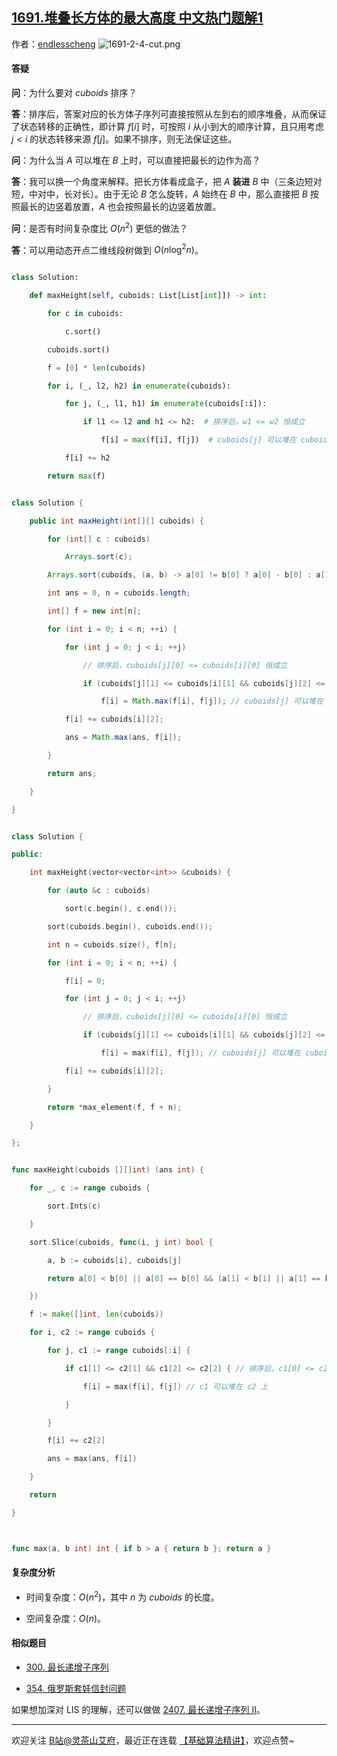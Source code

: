 ## [1691.堆叠长方体的最大高度 中文热门题解1](https://leetcode.cn/problems/maximum-height-by-stacking-cuboids/solutions/100000/tu-jie-suan-fa-you-hua-xiang-xi-zheng-mi-b6fq)

作者：[endlesscheng](https://leetcode.cn/u/endlesscheng)
![1691-2-4-cut.png](https://pic.leetcode.cn/1670597058-EzWyyA-1691-2-4-cut.png)

#### 答疑

**问**：为什么要对 $\textit{cuboids}$ 排序？

**答**：排序后，答案对应的长方体子序列可直接按照从左到右的顺序堆叠，从而保证了状态转移的正确性，即计算 $f[i]$ 时，可按照 $i$ 从小到大的顺序计算，且只用考虑 $j<i$ 的状态转移来源 $f[j]$。如果不排序，则无法保证这些。

**问**：为什么当 $A$ 可以堆在 $B$ 上时，可以直接把最长的边作为高？

**答**：我可以换一个角度来解释。把长方体看成盒子，把 $A$ **装进** $B$ 中（三条边短对短，中对中，长对长）。由于无论 $B$ 怎么旋转，$A$ 始终在 $B$ 中，那么直接把 $B$ 按照最长的边竖着放置，$A$ 也会按照最长的边竖着放置。

**问**：是否有时间复杂度比 $O(n^2)$ 更低的做法？

**答**：可以用动态开点二维线段树做到 $O(n\log^2 n)$。

```py [sol1-Python3]
class Solution:
    def maxHeight(self, cuboids: List[List[int]]) -> int:
        for c in cuboids:
            c.sort()
        cuboids.sort()
        f = [0] * len(cuboids)
        for i, (_, l2, h2) in enumerate(cuboids):
            for j, (_, l1, h1) in enumerate(cuboids[:i]):
                if l1 <= l2 and h1 <= h2:  # 排序后，w1 <= w2 恒成立
                    f[i] = max(f[i], f[j])  # cuboids[j] 可以堆在 cuboids[i] 上
            f[i] += h2
        return max(f)
```

```java [sol1-Java]
class Solution {
    public int maxHeight(int[][] cuboids) {
        for (int[] c : cuboids)
            Arrays.sort(c);
        Arrays.sort(cuboids, (a, b) -> a[0] != b[0] ? a[0] - b[0] : a[1] != b[1] ? a[1] - b[1] : a[2] - b[2]);
        int ans = 0, n = cuboids.length;
        int[] f = new int[n];
        for (int i = 0; i < n; ++i) {
            for (int j = 0; j < i; ++j)
                // 排序后，cuboids[j][0] <= cuboids[i][0] 恒成立
                if (cuboids[j][1] <= cuboids[i][1] && cuboids[j][2] <= cuboids[i][2])
                    f[i] = Math.max(f[i], f[j]); // cuboids[j] 可以堆在 cuboids[i] 上
            f[i] += cuboids[i][2];
            ans = Math.max(ans, f[i]);
        }
        return ans;
    }
}
```

```cpp [sol1-C++]
class Solution {
public:
    int maxHeight(vector<vector<int>> &cuboids) {
        for (auto &c : cuboids)
            sort(c.begin(), c.end());
        sort(cuboids.begin(), cuboids.end());
        int n = cuboids.size(), f[n];
        for (int i = 0; i < n; ++i) {
            f[i] = 0;
            for (int j = 0; j < i; ++j)
                // 排序后，cuboids[j][0] <= cuboids[i][0] 恒成立
                if (cuboids[j][1] <= cuboids[i][1] && cuboids[j][2] <= cuboids[i][2])
                    f[i] = max(f[i], f[j]); // cuboids[j] 可以堆在 cuboids[i] 上
            f[i] += cuboids[i][2];
        }
        return *max_element(f, f + n);
    }
};
```

```go [sol1-Go]
func maxHeight(cuboids [][]int) (ans int) {
    for _, c := range cuboids {
        sort.Ints(c)
    }
    sort.Slice(cuboids, func(i, j int) bool {
        a, b := cuboids[i], cuboids[j]
        return a[0] < b[0] || a[0] == b[0] && (a[1] < b[1] || a[1] == b[1] && a[2] < b[2])
    })
    f := make([]int, len(cuboids))
    for i, c2 := range cuboids {
        for j, c1 := range cuboids[:i] {
            if c1[1] <= c2[1] && c1[2] <= c2[2] { // 排序后，c1[0] <= c2[0] 恒成立
                f[i] = max(f[i], f[j]) // c1 可以堆在 c2 上
            }
        }
        f[i] += c2[2]
        ans = max(ans, f[i])
    }
    return
}

func max(a, b int) int { if b > a { return b }; return a }
```

#### 复杂度分析

- 时间复杂度：$O(n^2)$，其中 $n$ 为 $\textit{cuboids}$ 的长度。
- 空间复杂度：$O(n)$。

#### 相似题目

- [300. 最长递增子序列](https://leetcode.cn/problems/longest-increasing-subsequence/)
- [354. 俄罗斯套娃信封问题](https://leetcode.cn/problems/russian-doll-envelopes/)

如果想加深对 LIS 的理解，还可以做做 [2407. 最长递增子序列 II](https://leetcode.cn/problems/longest-increasing-subsequence-ii/)。

---

欢迎关注 [B站@灵茶山艾府](https://space.bilibili.com/206214)，最近正在连载 [【基础算法精讲】](https://www.bilibili.com/video/BV1AP41137w7/)，欢迎点赞~
